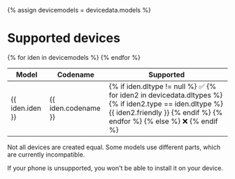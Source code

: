 {% assign devicemodels = devicedata.models %}

# Supported devices
<table>
<thead><tr><th>Model</th><th>Codename</th><th>Supported</th></tr></thead>
{% for iden in devicemodels %}
<tr><td>{{ iden.iden }}</td><td>{{ iden.codename }}</td><td>
{% if iden.dltype != null %} ✅ 
{% for iden2 in devicedata.dltypes %}
{% if iden2.type == iden.dltype %}
{{ iden2.friendly }}
{% endif %}
{% endfor %}
{% else %} 
❌ 
{% endif %}
</td></tr>
{% endfor %}
</table>

Not all devices are created equal. Some models use different parts, which are currently incompatible. 

If your phone is unsupported, you won't be able to install it on your device.